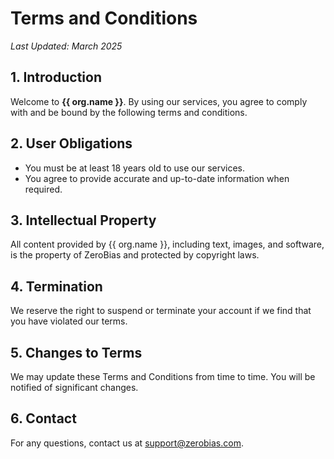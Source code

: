 # Terms and Conditions

_Last Updated: March 2025_

## 1. Introduction

Welcome to **{{ org.name }}**. By using our services, you agree to comply with and be bound by the following terms and conditions.

## 2. User Obligations

- You must be at least 18 years old to use our services.
- You agree to provide accurate and up-to-date information when required.

## 3. Intellectual Property

All content provided by {{ org.name }}, including text, images, and software, is the property of ZeroBias and protected by copyright laws.

## 4. Termination

We reserve the right to suspend or terminate your account if we find that you have violated our terms.

## 5. Changes to Terms

We may update these Terms and Conditions from time to time. You will be notified of significant changes.

## 6. Contact

For any questions, contact us at [support@zerobias.com](mailto:support@zerobias.com).
